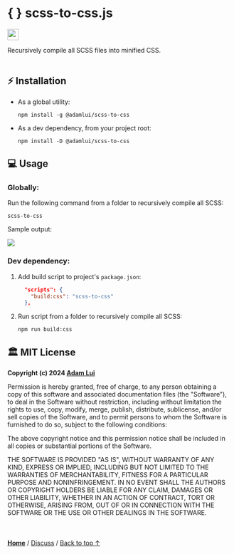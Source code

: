 # { } scss-to-css.js 

<a href="#%EF%B8%8F-mit-license"><img height=25 src="https://img.shields.io/badge/License-MIT-fcde7b.svg?logo=internetarchive&logoColor=white&labelColor=464646&style=for-the-badge"></a>

Recursively compile all SCSS files into minified CSS.
<br><br>

## ⚡ Installation

- As a global utility:

   ```
   npm install -g @adamlui/scss-to-css
   ```

- As a dev dependency, from your project root:

   ```
   npm install -D @adamlui/scss-to-css
   ```

## 💻 Usage

### Globally:

Run the following command from a folder to recursively compile all SCSS:

```
scss-to-css
```

Sample output:

![](https://raw.githubusercontent.com/adamlui/js-utils/main/scss-to-css/media/images/sample-output.png)

### Dev dependency:

1. Add build script to project's `package.json`:

    ```json
      "scripts": {
        "build:css": "scss-to-css"
      },
    ```

2. Run script from a folder to recursively compile all SCSS:

    ```
    npm run build:css
    ```

## 🏛️ MIT License

**Copyright (c) 2024 [Adam Lui](https://github.com/adamlui)**

Permission is hereby granted, free of charge, to any person obtaining a copy
of this software and associated documentation files (the "Software"), to deal
in the Software without restriction, including without limitation the rights
to use, copy, modify, merge, publish, distribute, sublicense, and/or sell
copies of the Software, and to permit persons to whom the Software is
furnished to do so, subject to the following conditions:

The above copyright notice and this permission notice shall be included in all
copies or substantial portions of the Software.

THE SOFTWARE IS PROVIDED "AS IS", WITHOUT WARRANTY OF ANY KIND, EXPRESS OR
IMPLIED, INCLUDING BUT NOT LIMITED TO THE WARRANTIES OF MERCHANTABILITY,
FITNESS FOR A PARTICULAR PURPOSE AND NONINFRINGEMENT. IN NO EVENT SHALL THE
AUTHORS OR COPYRIGHT HOLDERS BE LIABLE FOR ANY CLAIM, DAMAGES OR OTHER
LIABILITY, WHETHER IN AN ACTION OF CONTRACT, TORT OR OTHERWISE, ARISING FROM,
OUT OF OR IN CONNECTION WITH THE SOFTWARE OR THE USE OR OTHER DEALINGS IN THE
SOFTWARE.

<br>

<img height=6px width="100%" src="https://raw.githubusercontent.com/andreasbm/readme/master/assets/lines/aqua.png">

<a href="https://github.com/adamlui">**Home**</a> /
<a href="https://github.com/adamlui/js-utils/discussions">Discuss</a> /
<a href="#-scss-to-cssjs-">Back to top ↑</a>
